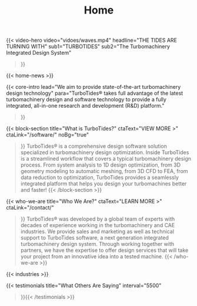 ﻿---
title: "Home"
# 可选：首页配置，例如新闻、轮播图片、Testimonials 的引用方式
news:

carousel:

---

{{< video-hero
    video="vidoes/waves.mp4"
    headline="THE TIDES ARE TURNING WITH"
    sub1="TURBOTIDES"
    sub2="The Turbomachinery Integrated Design System"
>}}


{{< home-news >}}


{{< core-intro
    lead="We aim to provide state-of-the-art turbomachinery design technology"
    para="TurboTides® takes full advantage of the latest turbomachinery design and software technology to provide a fully integrated, all-in-one research and development (R&D) platform."
>}}


{{< block-section
    title="<span class='w-first'>What</span> is TurboTides?"
    ctaText="VIEW MORE >"
    ctaLink="/software/"
    noBg="true"
>}}
TurboTides® is a comprehensive design software solution specialized in turbomachinery design optimization.
<span class='bs-rest'>Inside TurboTides is a streamlined workflow that covers a typical turbomachinery design process. From system analysis to 1D design optimization, from 3D geometry modeling to automatic meshing, from 3D CFD to FEA, from data reduction to optimization, TurboTides provides a seamlessly integrated platform that helps you design your turbomachines better and faster!</span>
{{< /block-section >}}


{{< who-we-are
    title="<span class='w-first'>Who</span> We Are?"
    ctaText="LEARN MORE >"
    ctaLink="/contact/"
>}}
TurboTides® was developed by a global team of experts with decades of experience working in the turbomachinery and CAE industries.
<span class='wwa-rest'>We provide sales and marketing as well as technical support to TurboTides software, a next generation integrated turbomachinery design system. Through working together with partners, we have the expertise to offer design services that will take your project from an innovative idea into a tested machine.</span>
{{< /who-we-are >}}


{{< industries >}}


{{< testimonials
    title="What Others Are Saying"
    interval="5500"
>}}{{< /testimonials >}}